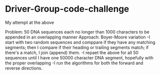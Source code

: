 # Driver-Group-code-challenge
My attempt at the above

Problem: 50 DNA sequences each no longer than 1000 characters to be appended in an overlapping manner
Approach: Boyer-Moore variation
-I start with two random sequences and comppare if they have any matching segments; then I compare if their heading or trailing segments match; if there's a match, I join (append) them.
-I repaet the above for all 50 sequences until I have one 50000 character DNA segment, hopefully with the proper overlapping
-I run the algorithms for both the forward and reverse directions.
